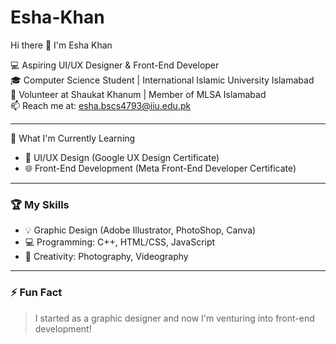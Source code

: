 # Esha-Khan
Hi there 👋 I'm Esha Khan

💻 Aspiring UI/UX Designer & Front-End Developer  
🎓 Computer Science Student | International Islamic University Islamabad  
🌟 Volunteer at Shaukat Khanum | Member of MLSA Islamabad  
📫 Reach me at: esha.bscs4793@iiu.edu.pk  

---

🚀 What I'm Currently Learning
- 📱 UI/UX Design (Google UX Design Certificate)
- 🌐 Front-End Development (Meta Front-End Developer Certificate)

---

### 🏆 My Skills
- 💡 Graphic Design (Adobe Illustrator, PhotoShop,  Canva)
- 💻 Programming: C++, HTML/CSS, JavaScript
- 🎨 Creativity: Photography, Videography  

---

### ⚡ Fun Fact
> I started as a graphic designer and now I'm venturing into front-end development!  
